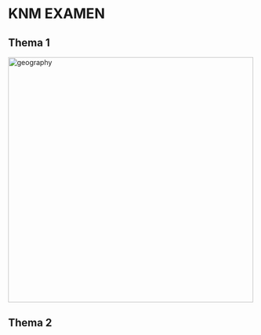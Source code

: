 # KNM EXAMEN

## Thema 1

<img width="500" alt="geography" src="https://github.com/David-L-R/Knowledge-of-Dutch-Society-KNM-/assets/31222514/b2ad28c3-1344-4818-8d27-4fdffef154ac">

## Thema 2
